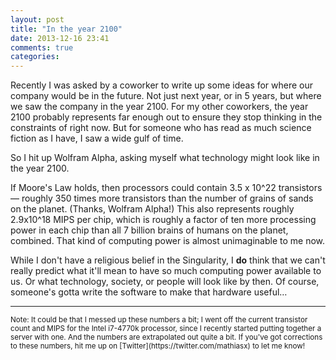 ```yaml
---
layout: post
title: "In the year 2100"
date: 2013-12-16 23:41
comments: true
categories: 
---
```


Recently I was asked by a coworker to write up some ideas for where our company would be in the future. Not just next year, or in 5 years, but where we saw the company in the year 2100. For my other coworkers, the year 2100 probably represents far enough out to ensure they stop thinking in the constraints of right now. But for someone who has read as much science fiction as I have, I saw a wide gulf of time.

So I hit up Wolfram Alpha, asking myself what technology might look like in the year 2100.

If Moore's Law holds, then processors could contain 3.5 x 10^22 transistors &mdash; roughly 350 times more transistors than the number of grains of sands on the planet. (Thanks, Wolfram Alpha!) This also represents roughly 2.9x10^18 MIPS per chip, which is roughly a factor of ten more processing power in each chip than all 7 billion brains of humans on the planet, combined. That kind of computing power is almost unimaginable to me now.

While I don't have a religious belief in the Singularity, I **do** think that we can't really predict what it'll mean to have so much computing power available to us. Or what technology, society, or people will look like by then. Of course, someone's gotta write the software to make that hardware useful…

---

<small>
Note: It could be that I messed up these numbers a bit; I went off the current transistor count and MIPS for the Intel i7-4770k processor, since I recently started putting together a server with one. And the numbers are extrapolated out quite a bit. If you've got corrections to these numbers, hit me up on [Twitter](https://twitter.com/mathiasx) to let me know!
</small>
